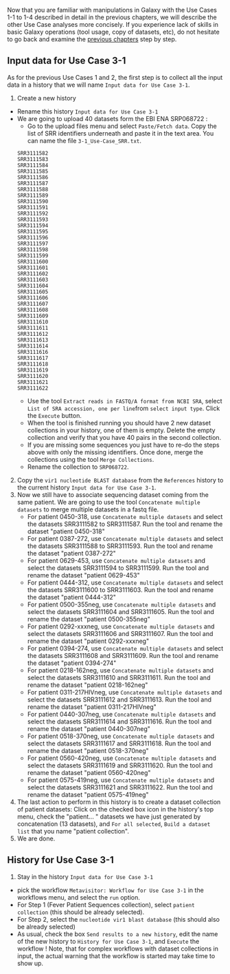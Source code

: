 Now that you are familiar with manipulations in Galaxy with the Use Cases 1-1 to 1-4 described in detail in the previous chapters, we will describe the other Use Case analyses more concisely. If you experience lack of skills in basic Galaxy operations (tool usage, copy of datasets, etc), do not hesitate to go back and examine the [previous chapters](use_cases_input_data) step by step.


## Input data for Use Case 3-1

As for the previous Use Cases 1 and 2, the first step is to collect all the input data in a history that we will name `Input data for Use Case 3-1`.

1. Create a new history
- Rename this history `Input data for Use Case 3-1`
- We are going to upload 40 datasets form the EBI ENA SRP068722 :
    - Go to the upload files menu and select `Paste/Fetch data`. Copy the list of SRR identifiers underneath and paste it in the text area. You can name the file `3-1_Use-Case_SRR.txt`.
    ```
    SRR3111582
    SRR3111583
    SRR3111584
    SRR3111585
    SRR3111586
    SRR3111587
    SRR3111588
    SRR3111589
    SRR3111590
    SRR3111591
    SRR3111592
    SRR3111593
    SRR3111594
    SRR3111595
    SRR3111596
    SRR3111597
    SRR3111598
    SRR3111599
    SRR3111600
    SRR3111601
    SRR3111602
    SRR3111603
    SRR3111604
    SRR3111605
    SRR3111606
    SRR3111607
    SRR3111608
    SRR3111609
    SRR3111610
    SRR3111611
    SRR3111612
    SRR3111613
    SRR3111614
    SRR3111616
    SRR3111617
    SRR3111618
    SRR3111619
    SRR3111620
    SRR3111621
    SRR3111622
    ```
    - Use the tool `Extract reads in FASTQ/A format from NCBI SRA`, select `List of SRA accession, one per line`from `select input type`. Click the `Execute` button.
    - When the tool is finished running you should have 2 new dataset collections in your history, one of them is empty. Delete the empty collection and verify that you have 40 pairs in the second collection.
    - If you are missing some sequences you just have to re-do the steps above with only the missing identifiers. Once done, merge the collections using the tool `Merge Collections`.
    - Rename the collection to `SRP068722`.
2. Copy the `vir1 nucleotide BLAST database` from the `References` history to the current history `Input data for Use Case 3-1`.
3. Now we still have to associate sequencing dataset coming from the same patient. We are going to use the tool `Concatenate multiple datasets` to merge multiple datasets in a fastq file.
    - For patient 0450-318, use `Concatenate multiple datasets` and select the datasets SRR3111582 to SRR3111587. Run the tool and rename the dataset "patient 0450-318"
    - For patient 0387-272, use `Concatenate multiple datasets` and select the datasets SRR3111588 to SRR3111593. Run the tool and rename the dataset "patient 0387-272"
    - For patient 0629-453, use `Concatenate multiple datasets` and select the datasets SRR3111594 to SRR3111599. Run the tool and rename the dataset "patient 0629-453"
    - For patient 0444-312, use `Concatenate multiple datasets` and select the datasets SRR3111600 to SRR3111603. Run the tool and rename the dataset "patient 0444-312"
    - For patient 0500-355neg, use `Concatenate multiple datasets` and select the datasets SRR3111604 and SRR3111605. Run the tool and rename the dataset "patient 0500-355neg"
    - For patient 0292-xxxneg, use `Concatenate multiple datasets` and select the datasets SRR3111606 and SRR3111607. Run the tool and rename the dataset "patient 0292-xxxneg"
    - For patient 0394-274, use `Concatenate multiple datasets` and select the datasets SRR3111608 and SRR3111609. Run the tool and rename the dataset "patient 0394-274"
     - For patient 0218-162neg, use `Concatenate multiple datasets` and select the datasets SRR3111610 and SRR3111611. Run the tool and rename the dataset "patient 0218-162neg"
     - For patient 0311-217HIVneg, use `Concatenate multiple datasets` and select the datasets SRR3111612 and SRR3111613. Run the tool and rename the dataset "patient 0311-217HIVneg"
     - For patient 0440-307neg, use `Concatenate multiple datasets` and select the datasets SRR3111614 and SRR3111616. Run the tool and rename the dataset "patient 0440-307neg"
     - For patient 0518-370neg, use `Concatenate multiple datasets` and select the datasets SRR3111617 and SRR3111618. Run the tool and rename the dataset "patient 0518-370neg"
     - For patient 0560-420neg, use `Concatenate multiple datasets` and select the datasets SRR3111619 and SRR3111620. Run the tool and rename the dataset "patient 0560-420neg"
     - For patient 0575-419neg, use `Concatenate multiple datasets` and select the datasets SRR3111621 and SRR3111622. Run the tool and rename the dataset "patient 0575-419neg"
4. The last action to perform in this history is to create a dataset collection of patient datasets: Click on the checked box icon in the history's top menu, check the "patient... " datasets we have just generated by concatenation (13 datasets), and `For all selected`, `Build a dataset list` that you name "patient collection".
5. We are done.

## History for Use Case 3-1
1. Stay in the history `Input data for Use Case 3-1`
- pick the workflow `Metavisitor: Workflow for Use Case 3-1` in the workflows menu, and select the `run` option.
- For Step 1 (Fever Patient Sequences collection), select `patient collection` (this should be already selected).
- For Step 2, select the `nucleotide vir1 blast database` (this should also be already selected)
- As usual, check the box `Send results to a new history`, edit the name of the new history to `History for Use Case 3-1`, and `Execute` the workflow ! Note, that for complex workflows with dataset collections in input, the actual warning that the workflow is started may take time to show up.

